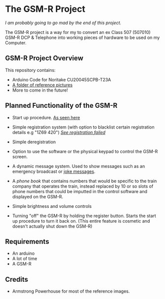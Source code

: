 # The GSM-R Project
*I am probably going to go mad by the end of this project.*

The GSM-R project is a way for my to convert an ex Class 507 (507010) GSM-R DCP & Telephone into working pieces of hardware to be used on my Computer.


## GSM-R Project Overview
This repository contains:
* Arduino Code for Noritake CU20045SCPB-T23A
* [A folder of reference pictures](https://github.com/SilverDevelopment/GSMR-Project/tree/master/References)
* More to come in the future!

## Planned Functionality of the GSM-R
* Start up procedure. [As seen here](https://github.com/SilverDevelopment/GSMR-Project/blob/master/References/Sequences/StartUp.png)
* Simple registration system (with option to blacklist certain registration details e.g "1Z69 420") [*See registration failed*](https://github.com/SilverDevelopment/GSMR-Project/blob/master/References/0W00-Registration-Failed.jpg)
* Simple deregistration
* Option to use the software or the physical keypad to control the GSM-R screen.
* A dynamic message system. Used to show messages such as an emergency broadcast or [joke messages](https://github.com/SilverDevelopment/GSMR-Project/blob/master/References/Jokes/Dominos.png).
* A *phone book* that contains numbers that would be specific to the train company that operates the train, instead replaced by 10 or so slots of phone numbers that could be imputted in the control software and displayed on the GSM-R.

* Simple brightness and volume controls

* Turning "off" the GSM-R by holding the register button. Starts the start up procedure to turn it back on. (This entire feature is cosmetic and doesn't actually shut down the GSM-R)

## Requirements
* An arduino
* A lot of time
* A GSM-R


## Credits
* Armstrong Powerhouse for most of the reference images.
